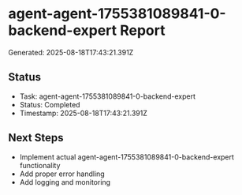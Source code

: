 # agent-agent-1755381089841-0-backend-expert Report

Generated: 2025-08-18T17:43:21.391Z

## Status
- Task: agent-agent-1755381089841-0-backend-expert
- Status: Completed
- Timestamp: 2025-08-18T17:43:21.391Z

## Next Steps
- Implement actual agent-agent-1755381089841-0-backend-expert functionality
- Add proper error handling
- Add logging and monitoring
